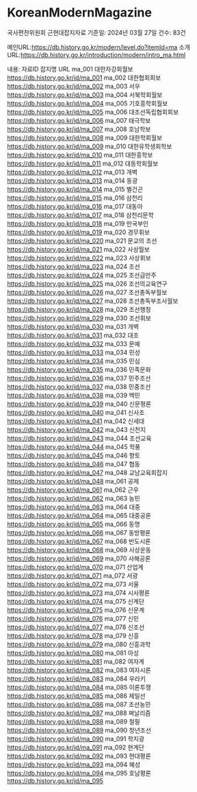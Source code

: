 # KoreanModernMagazine
국사편찬위원회 근현대잡지자료 
기준일: 2024년 03월 27일
건수: 83건

메인URL:https://db.history.go.kr/modern/level.do?itemId=ma
소개URL:https://db.history.go.kr/introduction/modern/intro_ma.html


내용:
자료ID	잡지명	URL
ma_001	대한자강회월보	https://db.history.go.kr/id/ma_001
ma_002	대한협회회보	https://db.history.go.kr/id/ma_002
ma_003	서우	https://db.history.go.kr/id/ma_003
ma_004	서북학회월보	https://db.history.go.kr/id/ma_004
ma_005	기호흥학회월보	https://db.history.go.kr/id/ma_005
ma_006	대조선독립협회회보	https://db.history.go.kr/id/ma_006
ma_007	태극학보	https://db.history.go.kr/id/ma_007
ma_008	호남학보	https://db.history.go.kr/id/ma_008
ma_009	대한학회월보	https://db.history.go.kr/id/ma_009
ma_010	대한유학생회학보	https://db.history.go.kr/id/ma_010
ma_011	대한흥학보	https://db.history.go.kr/id/ma_011
ma_012	대동학회월보	https://db.history.go.kr/id/ma_012
ma_013	개벽	https://db.history.go.kr/id/ma_013
ma_014	동광	https://db.history.go.kr/id/ma_014
ma_015	별건곤	https://db.history.go.kr/id/ma_015
ma_016	삼천리	https://db.history.go.kr/id/ma_016
ma_017	대동아	https://db.history.go.kr/id/ma_017
ma_018	삼천리문학	https://db.history.go.kr/id/ma_018
ma_019	만국부인	https://db.history.go.kr/id/ma_019
ma_020	경무휘보	https://db.history.go.kr/id/ma_020
ma_021	문교의 조선	https://db.history.go.kr/id/ma_021
ma_022	사상월보	https://db.history.go.kr/id/ma_022
ma_023	사상휘보	https://db.history.go.kr/id/ma_023
ma_024	조선	https://db.history.go.kr/id/ma_024
ma_025	조선급만주	https://db.history.go.kr/id/ma_025
ma_026	조선의교육연구	https://db.history.go.kr/id/ma_026
ma_027	조선총독부월보	https://db.history.go.kr/id/ma_027
ma_028	조선총독부조사월보	https://db.history.go.kr/id/ma_028
ma_029	조선행정	https://db.history.go.kr/id/ma_029
ma_030	조선휘보	https://db.history.go.kr/id/ma_030
ma_031	개벽	https://db.history.go.kr/id/ma_031
ma_032	대조	https://db.history.go.kr/id/ma_032
ma_033	문예	https://db.history.go.kr/id/ma_033
ma_034	민성	https://db.history.go.kr/id/ma_034
ma_035	민심	https://db.history.go.kr/id/ma_035
ma_036	민족문화	https://db.history.go.kr/id/ma_036
ma_037	민주조선	https://db.history.go.kr/id/ma_037
ma_038	민중조선	https://db.history.go.kr/id/ma_038
ma_039	백민	https://db.history.go.kr/id/ma_039
ma_040	신문평론	https://db.history.go.kr/id/ma_040
ma_041	신사조	https://db.history.go.kr/id/ma_041
ma_042	신세대	https://db.history.go.kr/id/ma_042
ma_043	신천지	https://db.history.go.kr/id/ma_043
ma_044	조선교육	https://db.history.go.kr/id/ma_044
ma_045	학풍	https://db.history.go.kr/id/ma_045
ma_046	향토	https://db.history.go.kr/id/ma_046
ma_047	협동	https://db.history.go.kr/id/ma_047
ma_048	교남교육회잡지	https://db.history.go.kr/id/ma_048
ma_061	공제	https://db.history.go.kr/id/ma_061
ma_062	근우	https://db.history.go.kr/id/ma_062
ma_063	농민	https://db.history.go.kr/id/ma_063
ma_064	대중	https://db.history.go.kr/id/ma_064
ma_065	대중공론	https://db.history.go.kr/id/ma_065
ma_066	동명	https://db.history.go.kr/id/ma_066
ma_067	동방평론	https://db.history.go.kr/id/ma_067
ma_068	반도시론	https://db.history.go.kr/id/ma_068
ma_069	사상운동	https://db.history.go.kr/id/ma_069
ma_070	사해공론	https://db.history.go.kr/id/ma_070
ma_071	산업계	https://db.history.go.kr/id/ma_071
ma_072	서광	https://db.history.go.kr/id/ma_072
ma_073	서울	https://db.history.go.kr/id/ma_073
ma_074	시사평론	https://db.history.go.kr/id/ma_074
ma_075	신계단	https://db.history.go.kr/id/ma_075
ma_076	신문계	https://db.history.go.kr/id/ma_076
ma_077	신민	https://db.history.go.kr/id/ma_077
ma_078	신조선	https://db.history.go.kr/id/ma_078
ma_079	신흥	https://db.history.go.kr/id/ma_079
ma_080	신흥과학	https://db.history.go.kr/id/ma_080
ma_081	아성	https://db.history.go.kr/id/ma_081
ma_082	여자계	https://db.history.go.kr/id/ma_082
ma_083	여자시론	https://db.history.go.kr/id/ma_083
ma_084	우라키	https://db.history.go.kr/id/ma_084
ma_085	이론투쟁	https://db.history.go.kr/id/ma_085
ma_086	제일선	https://db.history.go.kr/id/ma_086
ma_087	조선농민	https://db.history.go.kr/id/ma_087
ma_088	쩌날리즘	https://db.history.go.kr/id/ma_088
ma_089	철필	https://db.history.go.kr/id/ma_089
ma_090	청년조선	https://db.history.go.kr/id/ma_090
ma_091	학지광	https://db.history.go.kr/id/ma_091
ma_092	현계단	https://db.history.go.kr/id/ma_092
ma_093	현대평론	https://db.history.go.kr/id/ma_093
ma_094	혜성	https://db.history.go.kr/id/ma_094
ma_095	호남평론	https://db.history.go.kr/id/ma_095

